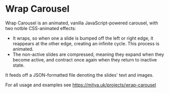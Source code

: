 # Wrap Carousel

Wrap Carousel is an animated, vanilla JavaScript-powered carousel, with two notble CSS-animated effects:

- It wraps, so when one a slide is bumped off the left or right edge, it reappears at the other edge, creating an infinite cycle. This process is animated.
- The non-active slides are compressed, meaning they expand when they become active, and contract once again when they return to inactive state.

It feeds off a JSON-formatted file denoting the slides' text and images.

For all usage and examples see https://mitya.uk/projects/wrap-carousel

